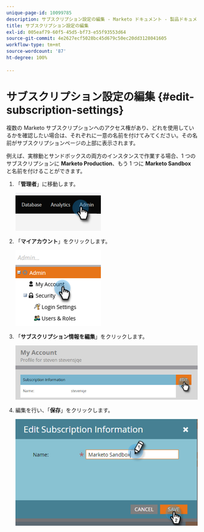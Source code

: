 ```yaml
---
unique-page-id: 10099785
description: サブスクリプション設定の編集 - Marketo ドキュメント - 製品ドキュメント
title: サブスクリプション設定の編集
exl-id: 005eaf79-60f5-45d5-bf73-e55f93553d64
source-git-commit: 4e2627ecf5028bc45d679c50ec20dd3128041605
workflow-type: tm+mt
source-wordcount: '87'
ht-degree: 100%

---
```


# サブスクリプション設定の編集 {#edit-subscription-settings}

複数の Marketo サブスクリプションへのアクセス権があり、どれを使用しているかを確認したい場合は、それぞれに一意の名前を付けてみてください。その名前がサブスクリプションページの上部に表示されます。

例えば、実稼動とサンドボックスの両方のインスタンスで作業する場合、1 つのサブスクリプションに **Marketo Production**、もう 1 つに **Marketo Sandbox** と名前を付けることができます。

1. 「**管理者**」に移動します。

   ![](assets/edit-subscription-settings-1.png)

1. 「**マイアカウント**」をクリックします。

   ![](assets/edit-subscription-settings-2.png)

1. 「**サブスクリプション情報を編集**」をクリックします。

   ![](assets/edit-subscription-settings-3.png)

1. 編集を行い、「**保存**」をクリックします。

   ![](assets/edit-subscription-settings-4.png)
